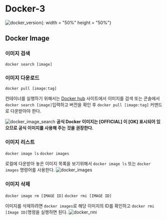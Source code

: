 # Docker-3

![docker_version](https://user-images.githubusercontent.com/76420201/104095250-38d81c00-52d9-11eb-8a97-c52fbc07c4a0.GIF){: width = "50%" height = "50%"}

## Docker Image

### 이미지 검색
`docker search [image]`
### 이미지 다운로드
`docker pull [image:tag]`

컨테이너를 실행하기 위해서는 [Docker hub](https://hub.docker.com/) 사이트에서 이미지를 검색 또는 콘솔에서 `docker search [image]`입력하고 버전을 확인 후 `docker pull [image:tag]` 커맨드로 다운받아야 한다. 

![docker_image_search](https://user-images.githubusercontent.com/76420201/104095269-4ab9bf00-52d9-11eb-836e-c274f111eff1.GIF)
**공식 Docker 이미지는 [OFFICIAL] 이 [OK] 표시되어 있으므로 공식 이미지를 사용해 주는 것을 권장한다.**
<br/>

### 이미지 리스트
`docker image ls` `docker images`

로컬에 다운받아 놓은 이미지 목록을 보기위해서 `docker image ls` 또는 `docker images` 명령어를 사용한다.
![docker_images](https://user-images.githubusercontent.com/76420201/104117522-3f13da00-5365-11eb-9b06-96aa3b2da7e0.GIF)

### 이미지 삭제 
`docker image rm [IMAGE ID]` `docker rmi [IMAGE ID]`

이미지를 삭제하려면 `docker images`로 해당 이미지의 ID를 확인하고 `docker rmi [Image ID]`명령을 실행하면 된다.
![docker_rmi](https://user-images.githubusercontent.com/76420201/104117663-5dc6a080-5366-11eb-8bc4-4898c3ca9155.GIF)

